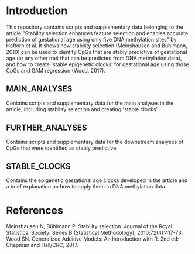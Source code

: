 # Introduction
This repository contains scripts and supplementary data belonging to the article "Stability selection enhances feature selection and enables accurate prediction of gestational age using only five DNA methylation sites" by Haftorn et al. It shows how stability selection (Meinshausen and Bühlmann, 2010) can be used to identify CpGs that are stably predictive of gestational age (or any other trait that can be predicted from DNA methylation data), and how to create 'stable epigenetic clocks' for gestational age using those CpGs and GAM regression (Wood, 2017).

## MAIN_ANALYSES
Contains scripts and supplementary data for the main analyses in the article, including stability selection and creating 'stable clocks'.

## FURTHER_ANALYSES
Contains scripts and supplementary data for the downstream analyses of CpGs that were identified as stably predictive.

## STABLE_CLOCKS
Contains the epigenetic gestational age clocks developed in the article and a brief explanation on how to apply them to DNA methylation data.

# References
Meinshausen N, Bühlmann P. Stability selection. Journal of the Royal Statistical Society: Series B (Statistical Methodology). 2010;72(4):417-73.
Wood  SN. Generalized Additive Models: An Introduction with R. 2nd ed: Chapman and Hall/CRC; 2017.
